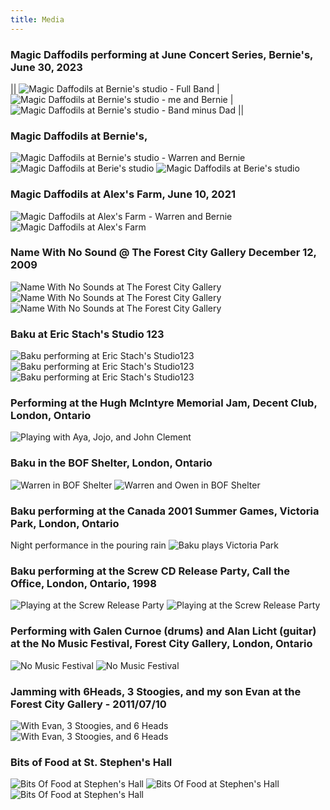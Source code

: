 ```yaml
---
title: Media
---
```


### Magic Daffodils performing at June Concert Series, Bernie's, June 30, 2023
|| ![Magic Daffodils at Bernie's studio - Full Band](/images/action/magicDaffodils_juneConcertSeries_atBernies1.jpg)
| ![Magic Daffodils at Bernie's studio - me and Bernie](/images/action/magicDaffodils_juneConcertSeries_atBernies2.jpg)
| ![Magic Daffodils at Bernie's studio - Band minus Dad](/images/action/magicDaffodils_juneConcertSeries_atBernies3.jpg) ||

### Magic Daffodils at Bernie's, 
![Magic Daffodils at Bernie's studio - Warren and Bernie](/images/action/magicDaffodilsAtBernies3.JPG)
![Magic Daffodils at Berie's studio](/images/action/magicDaffodilsAtBernies2.JPG)
![Magic Daffodils at Berie's studio](/images/action/magicDaffodilsAtBernies1.JPG)

### Magic Daffodils at Alex's Farm, June 10, 2021
![Magic Daffodils at Alex's Farm - Warren and Bernie](/images/action/withBernieMagicDaffodilsAtAlexFarm.jpg)
![Magic Daffodils at Alex's Farm](/images/action/magicDaffodilsAtAlexFarm.JPG)


### Name With No Sound @ The Forest City Gallery December 12, 2009
![Name With No Sounds at The Forest City Gallery](/images/action/nwnsAtForestCityGallery1.jpg)
![Name With No Sounds at The Forest City Gallery](/images/action/nwnsAtForestCityGallery2.jpg)
![Name With No Sounds at The Forest City Gallery](/images/action/nwnsAtForestCityGallery3.jpg)

### Baku at Eric Stach's Studio 123
![Baku performing at Eric Stach's Studio123](/images/action/atEricStachStudio.png)
![Baku performing at Eric Stach's Studio123](/images/action/atEricStachsWithBaku.jpg)
![Baku performing at Eric Stach's Studio123](/images/action/bakuAtEricStachs.jpg)

### Performing at the Hugh McIntyre Memorial Jam, Decent Club, London, Ontario
![Playing with Aya, Jojo, and John Clement](/images/action/hughMemorialJamatDecentClub.jpg)

### Baku in the BOF Shelter, London, Ontario
![Warren in BOF Shelter](/images/action/inTheBOFShelter.jpg)
![Warren and Owen in BOF Shelter](/images/action/withOweninTheBOFShelter.jpg)

### Baku performing at the Canada 2001 Summer Games, Victoria Park, London, Ontario
Night performance in the pouring rain
![Baku plays Victoria Park](/images/action/BakuPlaysVictoriaParkCanadaSummerGames.jpg)

### Baku performing at the Screw CD Release Party, Call the Office, London, Ontario, 1998
![Playing at the Screw Release Party](/images/action/atCallTheOffice.jpg)
![Playing at the Screw Release Party](/images/action/bakuAtCallTheOffice.jpg)

### Performing with Galen Curnoe (drums) and Alan Licht (guitar) at the No Music Festival, Forest City Gallery, London, Ontario
![No Music Festival](/images/action/meWithAlanLichtNoMusicFestival.jpg)
![No Music Festival](/images/action/meWithAlanLichtNoMusicFestival2.jpg)



### Jamming with 6Heads, 3 Stoogies, and my son Evan at the Forest City Gallery - 2011/07/10
![With Evan, 3 Stoogies, and 6 Heads](/images/action/withEvanAnd3stoogiesAnd6heads.jpg)
![With Evan, 3 Stoogies, and 6 Heads](/images/action/withEvanAnd3stoogiesAnd6heads2.jpg)

### Bits of Food at St. Stephen's Hall
![Bits Of Food at Stephen's Hall](/images/action/bofStStephenHall1.png)
![Bits Of Food at Stephen's Hall](/images/action/bofStStephenHall2.png)
![Bits Of Food at Stephen's Hall](/images/action/bofStStephenHall3.png)
